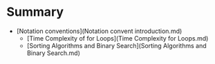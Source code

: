 # Summary

* [Notation conventions](Notation convent introduction.md)
    * [Time Complexity of for Loops](Time Complexity for Loops.md)
    * [Sorting Algorithms and Binary Search](Sorting Algorithms and Binary Search.md)



